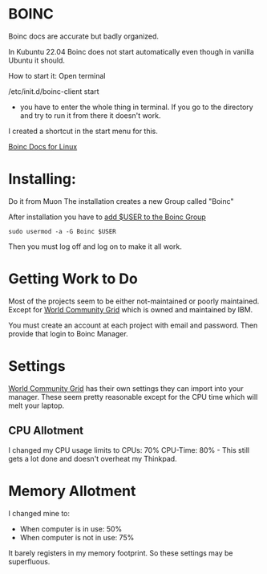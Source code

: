 # BOINC

Boinc docs are accurate but badly organized.

In Kubuntu 22.04 Boinc does not start automatically even though in vanilla Ubuntu it should.

How to start it:
Open terminal

/etc/init.d/boinc-client start
- you have to enter the whole thing in terminal. If you go to the directory and try to run it from there it doesn't work.

I created a shortcut in the start menu for this.

[Boinc Docs for Linux](https://boinc.berkeley.edu/wiki/Stop_or_start_BOINC_daemon_after_boot)



# Installing:
Do it from Muon
The installation creates a new Group called "Boinc"

After installation you have to [add $USER to the Boinc Group](https://boinc.berkeley.edu/wiki/Stop_or_start_BOINC_daemon_after_boot)

`sudo usermod -a -G Boinc $USER`

Then you must log off and log on to make it all work.

# Getting Work to Do
Most of the projects seem to be either not-maintained or poorly maintained.
Except for [World Community Grid](https://www.worldcommunitygrid.org/) which is owned and maintained by IBM.

You must create an account at each project with email and password. Then provide that login to Boinc Manager.

# Settings
[World Community Grid](https://www.worldcommunitygrid.org/) has their own settings they can import into your manager. These seem pretty reasonable except for the CPU time which will melt your laptop.

## CPU Allotment
I changed my CPU usage limits to CPUs: 70% CPU-Time: 80% - This still gets a lot done and doesn't overheat my Thinkpad.

# Memory Allotment
I changed mine to:
- When computer is in use: 50%
- When computer is not in use: 75%

It barely registers in my memory footprint. So these settings may be superfluous.

